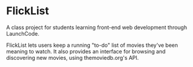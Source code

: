 # FlickList

A class project for students learning front-end web development through LaunchCode.

FlickList lets users keep a running "to-do" list of movies they've been meaning to watch. It also provides an interface for browsing and discovering new movies, using themoviedb.org's API.

